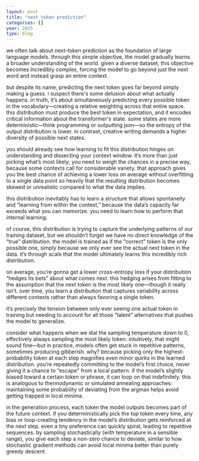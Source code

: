 ```yaml
---
layout: post
title: "next token prediction"
categories: []
year: 2025
type: blog
---
```


we often talk about next-token prediction as the foundation of large language models. through this simple objective, the model gradually learns a broader understanding of the world. given a diverse dataset, this objective becomes incredibly complex, forcing the model to go beyond just the next word and instead grasp an entire context.

but despite its name, predicting the next token goes far beyond simply making a guess. i suspect there's some delusion about what actually happens. in truth, it’s about simultaneously predicting every possible token in the vocabulary—creating a relative weighting across that entire space. this distribution must produce the best token in expectation, and it encodes critical information about the transformer's state. some states are more deterministic—think programming or outputting json—so the entropy of the output distribution is lower. in contrast, creative writing demands a higher diversity of possible next states.

you should already see how learning to fit this distribution hinges on understanding and dissecting your context window. it’s more than just picking what’s most likely; you need to weigh the chances in a precise way, because some contexts call for considerable variety. that approach gives you the best chance of achieving a lower loss on average without overfitting to a single data point so heavily that the resulting distribution becomes skewed or unrealistic compared to what the data implies.

this distribution inevitably has to learn a structure that allows spontaneity and “learning from within the context,” because the data’s capacity far exceeds what you can memorize. you need to learn how to perform that internal learning.

of course, this distribution is trying to capture the underlying patterns of our training dataset, but we shouldn’t forget we have no direct knowledge of the “true” distribution. the model is trained as if the “correct” token is the only possible one, simply because we only ever see the actual next token in the data. it’s through scale that the model ultimately learns this incredibly rich distribution.

on average, you’re gonna get a lower cross-entropy loss if your distribution “hedges its bets” about what comes next. this hedging arises from fitting to the assumption that the next token is the most likely one—though it really isn’t. over time, you learn a distribution that captures variability across different contexts rather than always favoring a single token.

it’s precisely the tension between only ever seeing one actual token in training but needing to account for all those “latent” alternatives that pushes the model to generalize.

consider what happens when we dial the sampling temperature down to 0, effectively always sampling the most likely token. intuitively, that might sound fine—but in practice, models often get stuck in repetitive patterns, sometimes producing gibberish. why? because picking only the highest-probability token at each step magnifies even minor quirks in the learned distribution. you’re repeatedly committing to the model’s first choice, never giving it a chance to “escape” from a local pattern. if the model’s slightly biased toward a certain token or phrase, it can loop on that indefinitely. this is analogous to thermodynamic or simulated annealing approaches: maintaining some probability of deviating from the argmax helps avoid getting trapped in local minima.

in the generation process, each token the model outputs becomes part of the future context. if you deterministically pick the top token every time, any bias or loop-creating tendency in the model’s distribution gets reinforced at the next step. even a tiny preference can quickly spiral, leading to repetitive sequences. by sampling stochastically (with temperature in a sensible range), you give each step a non-zero chance to deviate, similar to how stochastic gradient methods can avoid local minima better than purely greedy descent.

